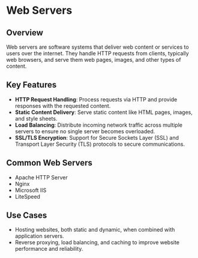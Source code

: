 # Web Servers

## Overview
Web servers are software systems that deliver web content or services to users over the internet. They handle HTTP requests from clients, typically web browsers, and serve them web pages, images, and other types of content.

## Key Features
- **HTTP Request Handling**: Process requests via HTTP and provide responses with the requested content.
- **Static Content Delivery**: Serve static content like HTML pages, images, and style sheets.
- **Load Balancing**: Distribute incoming network traffic across multiple servers to ensure no single server becomes overloaded.
- **SSL/TLS Encryption**: Support for Secure Sockets Layer (SSL) and Transport Layer Security (TLS) protocols to secure communications.

## Common Web Servers
- Apache HTTP Server
- Nginx
- Microsoft IIS
- LiteSpeed

## Use Cases
- Hosting websites, both static and dynamic, when combined with application servers.
- Reverse proxying, load balancing, and caching to improve website performance and reliability.